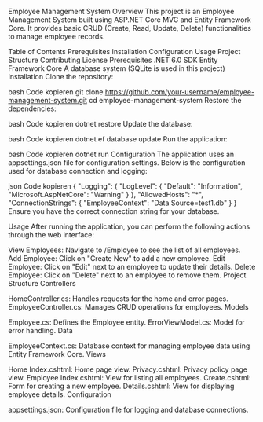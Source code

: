 Employee Management System
Overview
This project is an Employee Management System built using ASP.NET Core MVC and Entity Framework Core. It provides basic CRUD (Create, Read, Update, Delete) functionalities to manage employee records.

Table of Contents
Prerequisites
Installation
Configuration
Usage
Project Structure
Contributing
License
Prerequisites
.NET 6.0 SDK
Entity Framework Core
A database system (SQLite is used in this project)
Installation
Clone the repository:

bash
Code kopieren
git clone https://github.com/your-username/employee-management-system.git
cd employee-management-system
Restore the dependencies:

bash
Code kopieren
dotnet restore
Update the database:

bash
Code kopieren
dotnet ef database update
Run the application:

bash
Code kopieren
dotnet run
Configuration
The application uses an appsettings.json file for configuration settings. Below is the configuration used for database connection and logging:

json
Code kopieren
{
  "Logging": {
    "LogLevel": {
      "Default": "Information",
      "Microsoft.AspNetCore": "Warning"
    }
  },
  "AllowedHosts": "*",
  "ConnectionStrings": {
    "EmployeeContext": "Data Source=test1.db"
  }
}
Ensure you have the correct connection string for your database.

Usage
After running the application, you can perform the following actions through the web interface:

View Employees: Navigate to /Employee to see the list of all employees.
Add Employee: Click on "Create New" to add a new employee.
Edit Employee: Click on "Edit" next to an employee to update their details.
Delete Employee: Click on "Delete" next to an employee to remove them.
Project Structure
Controllers

HomeController.cs: Handles requests for the home and error pages.
EmployeeController.cs: Manages CRUD operations for employees.
Models

Employee.cs: Defines the Employee entity.
ErrorViewModel.cs: Model for error handling.
Data

EmployeeContext.cs: Database context for managing employee data using Entity Framework Core.
Views

Home
Index.cshtml: Home page view.
Privacy.cshtml: Privacy policy page view.
Employee
Index.cshtml: View for listing all employees.
Create.cshtml: Form for creating a new employee.
Details.cshtml: View for displaying employee details.
Configuration

appsettings.json: Configuration file for logging and database connections.
